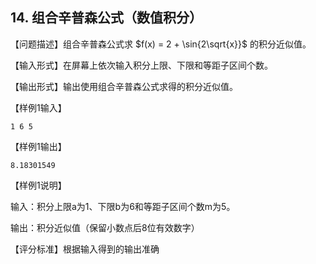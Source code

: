## 14. 组合辛普森公式（数值积分）
【问题描述】组合辛普森公式求 $f(x) = 2 + \sin{2\sqrt{x}}$ 的积分近似值。

【输入形式】在屏幕上依次输入积分上限、下限和等距子区间个数。

【输出形式】输出使用组合辛普森公式求得的积分近似值。

【样例1输入】
```
1 6 5
```

【样例1输出】
```
8.18301549
```

【样例1说明】

输入：积分上限a为1、下限b为6和等距子区间个数m为5。

输出：积分近似值（保留小数点后8位有效数字）

【评分标准】根据输入得到的输出准确
